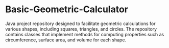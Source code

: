 # Basic-Geometric-Calculator
Java project repository designed to facilitate geometric calculations for various shapes, including squares, triangles, and circles. The repository contains classes that implement methods for computing properties such as circumference, surface area, and volume for each shape.

